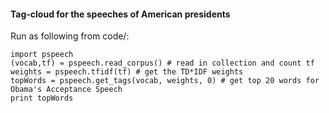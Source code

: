 #### Tag-cloud for the speeches of American presidents

Run as following from code/:<br>
```
import pspeech
(vocab,tf) = pspeech.read_corpus() # read in collection and count tf
weights = pspeech.tfidf(tf) # get the TD*IDF weights
topWords = pspeech.get_tags(vocab, weights, 0) # get top 20 words for Obama's Acceptance Speech
print topWords
```
